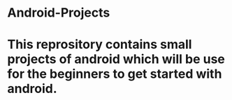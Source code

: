 # Android-Projects

# This reprository contains small projects of android which will be use for the beginners to get started with android.
